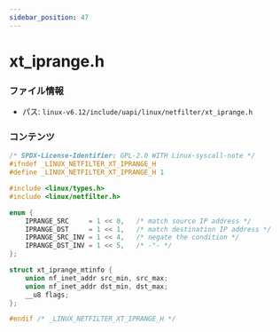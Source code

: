 ```yaml
---
sidebar_position: 47
---
```

# xt_iprange.h

### ファイル情報

- パス: `linux-v6.12/include/uapi/linux/netfilter/xt_iprange.h`

### コンテンツ

```h
/* SPDX-License-Identifier: GPL-2.0 WITH Linux-syscall-note */
#ifndef _LINUX_NETFILTER_XT_IPRANGE_H
#define _LINUX_NETFILTER_XT_IPRANGE_H 1

#include <linux/types.h>
#include <linux/netfilter.h>

enum {
	IPRANGE_SRC     = 1 << 0,	/* match source IP address */
	IPRANGE_DST     = 1 << 1,	/* match destination IP address */
	IPRANGE_SRC_INV = 1 << 4,	/* negate the condition */
	IPRANGE_DST_INV = 1 << 5,	/* -"- */
};

struct xt_iprange_mtinfo {
	union nf_inet_addr src_min, src_max;
	union nf_inet_addr dst_min, dst_max;
	__u8 flags;
};

#endif /* _LINUX_NETFILTER_XT_IPRANGE_H */

```
